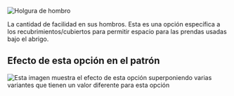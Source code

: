 ![Holgura de hombro](./shoulderease.svg)

La cantidad de facilidad en sus hombros. Esta es una opción específica a los recubrimientos/cubiertos para permitir espacio para las prendas usadas bajo el abrigo.

## Efecto de esta opción en el patrón

![Esta imagen muestra el efecto de esta opción superponiendo varias variantes que tienen un valor diferente para esta opción](carlita_shoulderease_sample.svg "Efecto de esta opción en el patrón")
